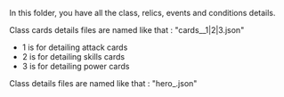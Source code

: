 In this folder, you have all the class, relics, events and conditions details.

Class cards details files are named like that : "cards_<class name>_1|2|3.json"
- 1 is for detailing attack cards
- 2 is for detailing skills cards
- 3 is for detailing power cards
  
Class details files are named like that : "hero_<class name>.json"
